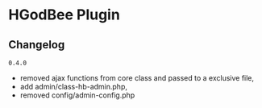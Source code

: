 # HGodBee Plugin

## Changelog

`0.4.0`

- removed ajax functions from core class and passed to a exclusive file,
- add admin/class-hb-admin.php,
- removed config/admin-config.php
